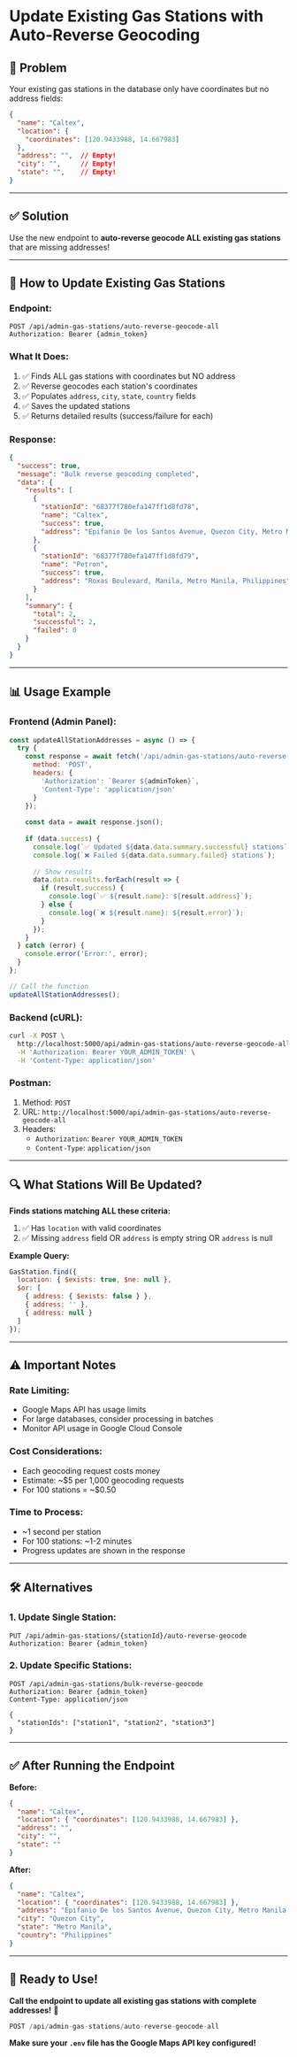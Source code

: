 # Update Existing Gas Stations with Auto-Reverse Geocoding

## **🎯 Problem**

Your existing gas stations in the database only have coordinates but no address fields:
```json
{
  "name": "Caltex",
  "location": {
    "coordinates": [120.9433988, 14.667983]
  },
  "address": "",  // Empty!
  "city": "",     // Empty!
  "state": "",    // Empty!
}
```

---

## **✅ Solution**

Use the new endpoint to **auto-reverse geocode ALL existing gas stations** that are missing addresses!

---

## **🚀 How to Update Existing Gas Stations**

### **Endpoint:**
```http
POST /api/admin-gas-stations/auto-reverse-geocode-all
Authorization: Bearer {admin_token}
```

### **What It Does:**
1. ✅ Finds ALL gas stations with coordinates but NO address
2. ✅ Reverse geocodes each station's coordinates
3. ✅ Populates `address`, `city`, `state`, `country` fields
4. ✅ Saves the updated stations
5. ✅ Returns detailed results (success/failure for each)

### **Response:**
```json
{
  "success": true,
  "message": "Bulk reverse geocoding completed",
  "data": {
    "results": [
      {
        "stationId": "68377f780efa147ff1d8fd78",
        "name": "Caltex",
        "success": true,
        "address": "Epifanio De los Santos Avenue, Quezon City, Metro Manila, Philippines"
      },
      {
        "stationId": "68377f780efa147ff1d8fd79",
        "name": "Petron",
        "success": true,
        "address": "Roxas Boulevard, Manila, Metro Manila, Philippines"
      }
    ],
    "summary": {
      "total": 2,
      "successful": 2,
      "failed": 0
    }
  }
}
```

---

## **📊 Usage Example**

### **Frontend (Admin Panel):**
```javascript
const updateAllStationAddresses = async () => {
  try {
    const response = await fetch('/api/admin-gas-stations/auto-reverse-geocode-all', {
      method: 'POST',
      headers: {
        'Authorization': `Bearer ${adminToken}`,
        'Content-Type': 'application/json'
      }
    });
    
    const data = await response.json();
    
    if (data.success) {
      console.log(`✅ Updated ${data.data.summary.successful} stations`);
      console.log(`❌ Failed ${data.data.summary.failed} stations`);
      
      // Show results
      data.data.results.forEach(result => {
        if (result.success) {
          console.log(`✅ ${result.name}: ${result.address}`);
        } else {
          console.log(`❌ ${result.name}: ${result.error}`);
        }
      });
    }
  } catch (error) {
    console.error('Error:', error);
  }
};

// Call the function
updateAllStationAddresses();
```

### **Backend (cURL):**
```bash
curl -X POST \
  http://localhost:5000/api/admin-gas-stations/auto-reverse-geocode-all \
  -H 'Authorization: Bearer YOUR_ADMIN_TOKEN' \
  -H 'Content-Type: application/json'
```

### **Postman:**
1. Method: `POST`
2. URL: `http://localhost:5000/api/admin-gas-stations/auto-reverse-geocode-all`
3. Headers:
   - `Authorization`: `Bearer YOUR_ADMIN_TOKEN`
   - `Content-Type`: `application/json`

---

## **🔍 What Stations Will Be Updated?**

**Finds stations matching ALL these criteria:**
1. ✅ Has `location` with valid coordinates
2. ✅ Missing `address` field OR `address` is empty string OR `address` is null

**Example Query:**
```javascript
GasStation.find({
  location: { $exists: true, $ne: null },
  $or: [
    { address: { $exists: false } },
    { address: '' },
    { address: null }
  ]
});
```

---

## **⚠️ Important Notes**

### **Rate Limiting:**
- Google Maps API has usage limits
- For large databases, consider processing in batches
- Monitor API usage in Google Cloud Console

### **Cost Considerations:**
- Each geocoding request costs money
- Estimate: ~$5 per 1,000 geocoding requests
- For 100 stations = ~$0.50

### **Time to Process:**
- ~1 second per station
- For 100 stations: ~1-2 minutes
- Progress updates are shown in the response

---

## **🛠️ Alternatives**

### **1. Update Single Station:**
```http
PUT /api/admin-gas-stations/{stationId}/auto-reverse-geocode
Authorization: Bearer {admin_token}
```

### **2. Update Specific Stations:**
```http
POST /api/admin-gas-stations/bulk-reverse-geocode
Authorization: Bearer {admin_token}
Content-Type: application/json

{
  "stationIds": ["station1", "station2", "station3"]
}
```

---

## **✅ After Running the Endpoint**

**Before:**
```json
{
  "name": "Caltex",
  "location": { "coordinates": [120.9433988, 14.667983] },
  "address": "",
  "city": "",
  "state": ""
}
```

**After:**
```json
{
  "name": "Caltex",
  "location": { "coordinates": [120.9433988, 14.667983] },
  "address": "Epifanio De los Santos Avenue, Quezon City, Metro Manila, Philippines",
  "city": "Quezon City",
  "state": "Metro Manila",
  "country": "Philippines"
}
```

---

## **🎉 Ready to Use!**

**Call the endpoint to update all existing gas stations with complete addresses!** 🚀

```javascript
POST /api/admin-gas-stations/auto-reverse-geocode-all
```

**Make sure your `.env` file has the Google Maps API key configured!**
